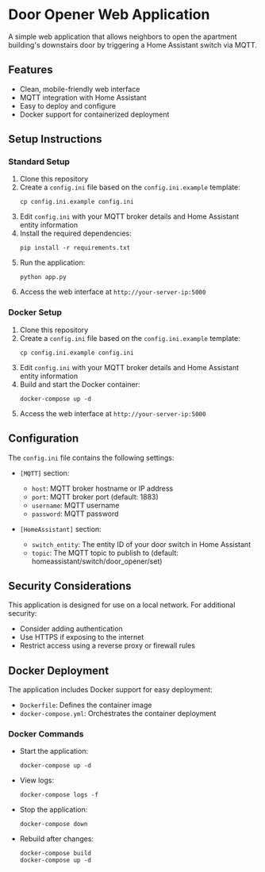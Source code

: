 # Door Opener Web Application

A simple web application that allows neighbors to open the apartment building's downstairs door by triggering a Home Assistant switch via MQTT.

## Features

- Clean, mobile-friendly web interface
- MQTT integration with Home Assistant
- Easy to deploy and configure
- Docker support for containerized deployment

## Setup Instructions

### Standard Setup

1. Clone this repository
2. Create a `config.ini` file based on the `config.ini.example` template:
   ```
   cp config.ini.example config.ini
   ```
3. Edit `config.ini` with your MQTT broker details and Home Assistant entity information
4. Install the required dependencies:
   ```
   pip install -r requirements.txt
   ```
5. Run the application:
   ```
   python app.py
   ```
6. Access the web interface at `http://your-server-ip:5000`

### Docker Setup

1. Clone this repository
2. Create a `config.ini` file based on the `config.ini.example` template:
   ```
   cp config.ini.example config.ini
   ```
3. Edit `config.ini` with your MQTT broker details and Home Assistant entity information
4. Build and start the Docker container:
   ```
   docker-compose up -d
   ```
5. Access the web interface at `http://your-server-ip:5000`

## Configuration

The `config.ini` file contains the following settings:

- `[MQTT]` section:
  - `host`: MQTT broker hostname or IP address
  - `port`: MQTT broker port (default: 1883)
  - `username`: MQTT username
  - `password`: MQTT password

- `[HomeAssistant]` section:
  - `switch_entity`: The entity ID of your door switch in Home Assistant
  - `topic`: The MQTT topic to publish to (default: homeassistant/switch/door_opener/set)

## Security Considerations

This application is designed for use on a local network. For additional security:

- Consider adding authentication
- Use HTTPS if exposing to the internet
- Restrict access using a reverse proxy or firewall rules

## Docker Deployment

The application includes Docker support for easy deployment:

- `Dockerfile`: Defines the container image
- `docker-compose.yml`: Orchestrates the container deployment

### Docker Commands

- Start the application:
  ```
  docker-compose up -d
  ```

- View logs:
  ```
  docker-compose logs -f
  ```

- Stop the application:
  ```
  docker-compose down
  ```

- Rebuild after changes:
  ```
  docker-compose build
  docker-compose up -d
  ```

